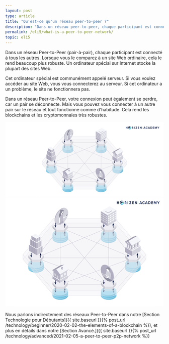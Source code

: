 ```yaml
---
layout: post
type: article
title: "Qu'est-ce qu'un réseau peer-to-peer ?"
description: "Dans un réseau peer-to-peer, chaque participant est connecté à tous les autres. C'est ce qui le rend si robuste."
permalink: /eli5/what-is-a-peer-to-peer-network/
topic: eli5
---
```


Dans un réseau Peer-to-Peer (pair-à-pair), chaque participant est connecté à tous les autres. Lorsque vous le comparez à un site Web ordinaire, cela le rend beaucoup plus robuste. Un ordinateur spécial sur Internet stocke la plupart des sites Web.

Cet ordinateur spécial est communément appelé serveur. Si vous voulez accéder au site Web, vous vous connecterez au serveur. Si cet ordinateur a un problème, le site ne fonctionnera pas. 

Dans un réseau Peer-to-Peer, votre connexion peut également se perdre, car un pair se déconnecte. Mais vous pouvez vous connecter à un autre pair sur le réseau et tout fonctionne comme d'habitude. Cela rend les blockchains et les cryptomonnaies très robustes.

![Peer-to-Peer Network](/assets/post_files/eli5/what-is-a-peer-to-peer-network/peer-to-peer-network_D.jpg)
![Peer-to-Peer Network](/assets/post_files/eli5/what-is-a-peer-to-peer-network/peer-to-peer-network_M.jpg)

Nous parlons indirectement des réseaux Peer-to-Peer dans notre [Section Technologie pour Débutants]({{ site.baseurl }}{% post_url /technology/beginner/2020-02-02-the-elements-of-a-blockchain %}), et plus en détails dans notre [Section Avancé.]({{ site.baseurl }}{% post_url /technology/advanced/2021-02-05-a-peer-to-peer-p2p-network %})